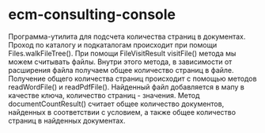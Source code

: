 # ecm-consulting-console
Программа-утилита для подсчета количества страниц в документах.
Проход по каталогу и подкаталогам происходит при помощи Files.walkFileTree(). При помощи FileVisitResult visitFile() метода мы можем считывать файлы. Внутри этого метода, в зависимости от расширения файла получаем общее количество страниц в файле. Получение общего количества страниц происходит с помощью методов readWordFile() и readPdfFile(). Найденный файл добавляется в мапу в качестве ключа, количество страниц - значения. Метод documentCountResult() считает общее количество документов, найденных в соответствии с условием, а также общее количество страниц в найденных документах.
